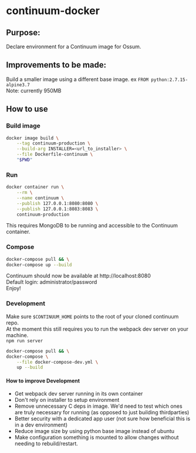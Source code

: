 # continuum-docker

## Purpose:
Declare environment for a Continuum image for Ossum.

## Improvements to be made:
Build a smaller image using a different base image. ex `FROM python:2.7.15-alpine3.7`  
Note: currently 950MB

## How to use
### Build image
```bash
docker image build \
    --tag continuum-production \
    --build-arg INSTALLER=<url_to_installer> \
    --file Dockerfile-continuum \
    "$PWD"
```

### Run
```bash
docker container run \
    --rm \
    --name continuum \
    --publish 127.0.0.1:8080:8080 \
    --publish 127.0.0.1:8083:8083 \
    continuum-production
```
This requires MongoDB to be running and accessible to the Continuum container.

### Compose
```bash
docker-compose pull && \
docker-compose up --build
```
Continuum should now be available at http://localhost:8080  
Default login: administrator/password  
Enjoy!

### Development
Make sure `$CONTINUUM_HOME` points to the root of your cloned continuum repo.  
At the moment this still requires you to run the webpack dev server on your 
machine.   
`npm run server`
```bash
docker-compose pull && \
docker-compose \
    --file docker-compose-dev.yml \
    up --build
```

#### How to improve Development
* Get webpack dev server running in its own container
* Don't rely on installer to setup environment
* Remove unnecessary C deps in image. We'd need to test which ones are truly
 necessary for running (as opposed to just building thirdparties)
* Better security with a dedicated app user (not sure how beneficial this 
 is in a dev environment)
* Reduce image size by using python base image instead of ubuntu
* Make configuration something is mounted to allow changes without needing 
to rebuild/restart.
